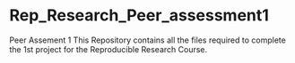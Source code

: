 # Rep_Research_Peer_assessment1
Peer Assement 1
This Repository contains all the files required to complete the 1st project for the Reproducible Research Course.

